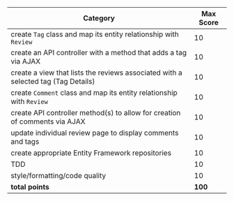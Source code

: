 Category|Max Score
---|---
create `Tag` class and map its entity relationship with `Review` |10
create an API controller with a method that adds a tag via AJAX |10
create a view that lists the reviews associated with a selected tag (Tag Details) |10
create `Comment` class and map its entity relationship with `Review` |10
create API controller method(s) to allow for creation of comments via AJAX |10
update individual review page to display comments and tags |10
create appropriate Entity Framework repositories |10
TDD |10
style/formatting/code quality |10
**total points**|**100**

